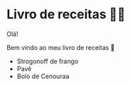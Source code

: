 # Livro de receitas :man_cook:

Olá!

Bem vindo ao meu livro de receitas :wave:

- Strogonoff de frango
- Pavê
- Bolo de Cenouraa
